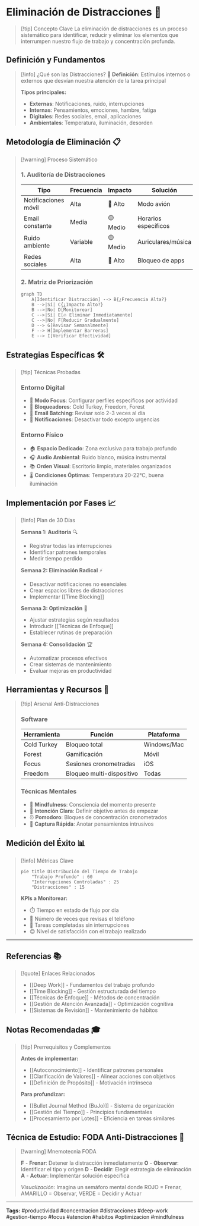 # Eliminación de Distracciones 🎯

> [!tip] Concepto Clave La eliminación de distracciones es un proceso sistemático para identificar, reducir y eliminar los elementos que interrumpen nuestro flujo de trabajo y concentración profunda.

## Definición y Fundamentos

> [!info] ¿Qué son las Distracciones? 🧠 **Definición**: Estímulos internos o externos que desvían nuestra atención de la tarea principal
> 
> **Tipos principales:**
> 
> - **Externas**: Notificaciones, ruido, interrupciones
> - **Internas**: Pensamientos, emociones, hambre, fatiga
> - **Digitales**: Redes sociales, email, aplicaciones
> - **Ambientales**: Temperatura, iluminación, desorden

## Metodología de Eliminación 📋

> [!warning] Proceso Sistemático
> 
> ### 1. Auditoría de Distracciones
> 
> |Tipo|Frecuencia|Impacto|Solución|
> |---|---|---|---|
> |Notificaciones móvil|Alta|🔴 Alto|Modo avión|
> |Email constante|Media|🟡 Medio|Horarios específicos|
> |Ruido ambiente|Variable|🟡 Medio|Auriculares/música|
> |Redes sociales|Alta|🔴 Alto|Bloqueo de apps|
> 
> ### 2. Matriz de Priorización
> 
> ```mermaid
> graph TD
>     A[Identificar Distracción] --> B{¿Frecuencia Alta?}
>     B -->|Sí| C{¿Impacto Alto?}
>     B -->|No| D[Monitorear]
>     C -->|Sí| E[🔥 Eliminar Inmediatamente]
>     C -->|No| F[Reducir Gradualmente]
>     D --> G[Revisar Semanalmente]
>     F --> H[Implementar Barreras]
>     E --> I[Verificar Efectividad]
> ```

## Estrategias Específicas 🛠️

> [!tip] Técnicas Probadas
> 
> ### Entorno Digital
> 
> - 📱 **Modo Focus**: Configurar perfiles específicos por actividad
> - 🚫 **Bloqueadores**: Cold Turkey, Freedom, Forest
> - 📧 **Email Batching**: Revisar solo 2-3 veces al día
> - 🔕 **Notificaciones**: Desactivar todo excepto urgencias
> 
> ### Entorno Físico
> 
> - 🏠 **Espacio Dedicado**: Zona exclusiva para trabajo profundo
> - 🎧 **Audio Ambiental**: Ruido blanco, música instrumental
> - 📚 **Orden Visual**: Escritorio limpio, materiales organizados
> - 🌡️ **Condiciones Óptimas**: Temperatura 20-22°C, buena iluminación

## Implementación por Fases 📈

> [!info] Plan de 30 Días
> 
> **Semana 1: Auditoría** 🔍
> 
> - Registrar todas las interrupciones
> - Identificar patrones temporales
> - Medir tiempo perdido
> 
> **Semana 2: Eliminación Radical** ⚡
> 
> - Desactivar notificaciones no esenciales
> - Crear espacios libres de distracciones
> - Implementar [[Time Blocking]]
> 
> **Semana 3: Optimización** 🎯
> 
> - Ajustar estrategias según resultados
> - Introducir [[Técnicas de Enfoque]]
> - Establecer rutinas de preparación
> 
> **Semana 4: Consolidación** 🏆
> 
> - Automatizar procesos efectivos
> - Crear sistemas de mantenimiento
> - Evaluar mejoras en productividad

## Herramientas y Recursos 🧰

> [!tip] Arsenal Anti-Distracciones
> 
> ### Software
> 
> |Herramienta|Función|Plataforma|
> |---|---|---|
> |Cold Turkey|Bloqueo total|Windows/Mac|
> |Forest|Gamificación|Móvil|
> |Focus|Sesiones cronometradas|iOS|
> |Freedom|Bloqueo multi-dispositivo|Todas|
> 
> ### Técnicas Mentales
> 
> - 🧘 **Mindfulness**: Consciencia del momento presente
> - 🎯 **Intención Clara**: Definir objetivo antes de empezar
> - ⏰ **Pomodoro**: Bloques de concentración cronometrados
> - 📝 **Captura Rápida**: Anotar pensamientos intrusivos

## Medición del Éxito 📊

> [!info] Métricas Clave
> 
> ```mermaid
> pie title Distribución del Tiempo de Trabajo
>     "Trabajo Profundo" : 60
>     "Interrupciones Controladas" : 25
>     "Distracciones" : 15
> ```
> 
> **KPIs a Monitorear:**
> 
> - ⏱️ Tiempo en estado de flujo por día
> - 📱 Número de veces que revisas el teléfono
> - 🎯 Tareas completadas sin interrupciones
> - 😌 Nivel de satisfacción con el trabajo realizado

---

## Referencias 📚

> [!quote] Enlaces Relacionados
> 
> - [[Deep Work]] - Fundamentos del trabajo profundo
> - [[Time Blocking]] - Gestión estructurada del tiempo
> - [[Técnicas de Enfoque]] - Métodos de concentración
> - [[Gestión de Atención Avanzada]] - Optimización cognitiva
> - [[Sistemas de Revisión]] - Mantenimiento de hábitos

## Notas Recomendadas 🎓

> [!tip] Prerrequisitos y Complementos
> 
> **Antes de implementar:**
> 
> - [[Autoconocimiento]] - Identificar patrones personales
> - [[Clarificación de Valores]] - Alinear acciones con objetivos
> - [[Definición de Propósito]] - Motivación intrínseca
> 
> **Para profundizar:**
> 
> - [[Bullet Journal Method (BuJo)]] - Sistema de organización
> - [[Gestión del Tiempo]] - Principios fundamentales
> - [[Procesamiento por Lotes]] - Eficiencia en tareas similares

## Técnica de Estudio: FODA Anti-Distracciones 🧠

> [!warning] Mnemotecnia FODA
> 
> **F** - **Frenar**: Detener la distracción inmediatamente **O** - **Observar**: Identificar el tipo y origen **D** - **Decidir**: Elegir estrategia de eliminación **A** - **Actuar**: Implementar solución específica
> 
> _Visualización_: Imagina un semáforo mental donde ROJO = Frenar, AMARILLO = Observar, VERDE = Decidir y Actuar

---

**Tags:** #productividad #concentracion #distracciones #deep-work #gestion-tiempo #focus #atencion #habitos #optimizacion #mindfulness